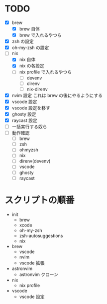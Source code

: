 # TODO

- [x] brew
  - [x] brew 自体
  - [x] brew で入れるやつら
- [x] zsh の設定
- [x] oh-my-zsh の設定
- [ ] nix
  - [x] nix 自体
  - [x] nix の各設定
  - [ ] nix profile で入れるやつら
    - [ ] devenv
    - [ ] direnv
    - [ ] nix-direnv
- [x] nvim 設定 これは brew の後にやるようにする
- [x] vscode 設定
- [x] vscode 設定を移す
- [x] ghosty 設定
- [x] raycast 設定
- [ ] 一括実行する奴ら
- [ ] 動作確認
  - [ ] brew
  - [ ] zsh
  - [ ] ohmyzsh
  - [ ] nix
  - [ ] direnv(devenv)
  - [ ] vscode
  - [ ] ghosty
  - [ ] raycast

# スクリプトの順番

- init
  - brew
  - xcode
  - oh-my-zsh
  - zsh-autosuggestions
  - nix
- brew
  - vscode
  - nvim
  - vscode 拡張
- astronvim
  - astronvim クローン
- nix
  - nix profile
- vscode
  - vscode 設定
